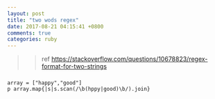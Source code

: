 ```yaml
---
layout: post
title: "two wods regex"
date: 2017-08-21 04:15:41 +0800
comments: true
categories: ruby
---
```

>> ref https://stackoverflow.com/questions/10678823/regex-format-for-two-strings  

### 
`array = ["happy","good"]`  
`p array.map{|s|s.scan(/\b(hppy|good)\b/).join}`  
